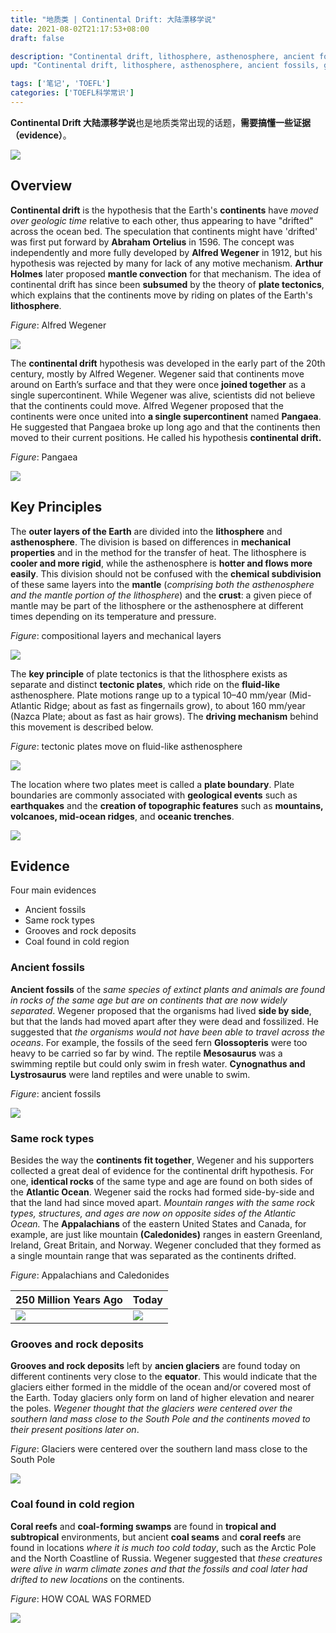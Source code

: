 ```yaml
---
title: "地质类 | Continental Drift: 大陆漂移学说"
date: 2021-08-02T21:17:53+08:00
draft: false

description: "Continental drift, lithosphere, asthenosphere, ancient fossils, grooves and rock deposits, coal."
upd: "Continental drift, lithosphere, asthenosphere, ancient fossils, grooves and rock deposits, coal."

tags: ['笔记', 'TOEFL']
categories: ['TOEFL科学常识']
---
```


<!--more-->

**Continental Drift 大陆漂移学说**也是地质类常出现的话题，**需要搞懂一些证据（evidence）**。

![](https://cdn.jsdelivr.net/gh/henrywu97/FigBed@master/2021/Pangaea.jpg)

## Overview

**Continental drift** is the hypothesis that the Earth's **continents** have *moved over geologic time* relative to each other, thus appearing to have "drifted" across the ocean bed. The speculation that continents might have 'drifted' was first put forward by **Abraham Ortelius** in 1596. The concept was independently and more fully developed by **Alfred Wegener** in 1912, but his hypothesis was rejected by many for lack of any motive mechanism. **Arthur Holmes** later proposed **mantle convection** for that mechanism. The idea of continental drift has since been **subsumed** by the theory of **plate tectonics**, which explains that the continents move by riding on plates of the Earth's **lithosphere**.

*Figure*: Alfred Wegener

![](https://cdn.jsdelivr.net/gh/henrywu97/FigBed@master/2021/AlfredWegener.jpg)

The **continental drift** hypothesis was developed in the early part of the 20th century, mostly by Alfred Wegener. Wegener said that continents move around on Earth’s surface and that they were once **joined together** as a single supercontinent. While Wegener was alive, scientists did not believe that the continents could move. Alfred Wegener proposed that the continents were once united into **a single supercontinent** named **Pangaea**. He suggested that Pangaea broke up long ago and that the continents then moved to their current positions. He called his hypothesis **continental drift.**

*Figure*: Pangaea

![](https://cdn.jsdelivr.net/gh/henrywu97/FigBed@master/2021/pangaea.jpg)

## Key Principles

The **outer layers of the Earth** are divided into the **lithosphere** and **asthenosphere**. The division is based on differences in **mechanical properties** and in the method for the transfer of heat. The lithosphere is **cooler and more rigid**, while the asthenosphere is **hotter and flows more easily**. This division should not be confused with the **chemical subdivision** of these same layers into the **mantle** (*comprising both the asthenosphere and the mantle portion of the lithosphere*) and the **crust**: a given piece of mantle may be part of the lithosphere or the asthenosphere at different times depending on its temperature and pressure.

*Figure*: compositional layers and mechanical layers

![](https://cdn.jsdelivr.net/gh/henrywu97/FigBed@master/2021/Compositional&MechanicalLayers.png)

The **key principle** of plate tectonics is that the lithosphere exists as separate and distinct **tectonic plates**, which ride on the **fluid-like** asthenosphere. Plate motions range up to a typical 10–40 mm/year (Mid-Atlantic Ridge; about as fast as fingernails grow), to about 160 mm/year (Nazca Plate; about as fast as hair grows). The **driving mechanism** behind this movement is described below.

*Figure*: tectonic plates move on fluid-like asthenosphere

![](https://cdn.jsdelivr.net/gh/henrywu97/FigBed@master/2021/TectonicPlatesMoveOnFluid-likeAsthenosphere.png)



The location where two plates meet is called a **plate boundary**. Plate boundaries are commonly associated with **geological events** such as **earthquakes** and the **creation of topographic features** such as **mountains, volcanoes, mid-ocean ridges**, and **oceanic trenches**.

![](https://cdn.jsdelivr.net/gh/henrywu97/FigBed@master/2021/PlateBoundaries.jpg)

## Evidence

Four main evidences

- Ancient fossils
- Same rock types
- Grooves and rock deposits
- Coal found in cold region

### Ancient fossils

**Ancient fossils** of the *same species of extinct plants and animals are found in rocks of the same age but are on continents that are now widely separated*. Wegener proposed that the organisms had lived **side by side**, but that the lands had moved apart after they were dead and fossilized. He suggested that *the organisms would not have been able to travel across the oceans*. For example, the fossils of the seed fern **Glossopteris** were too heavy to be carried so far by wind. The reptile **Mesosaurus** was a swimming reptile but could only swim in fresh water. **Cynognathus and Lystrosaurus** were land reptiles and were unable to swim.

*Figure*: ancient fossils

![](https://cdn.jsdelivr.net/gh/henrywu97/FigBed@master/2021/ancientFossils.jpg)

### Same rock types

Besides the way the **continents fit together**, Wegener and his supporters collected a great deal of evidence for the continental drift hypothesis. For one, **identical rocks** of the same type and age are found on both sides of the **Atlantic Ocean**. Wegener said the rocks had formed side-by-side and that the land had since moved apart. *Mountain ranges with the same rock types, structures, and ages are now on opposite sides of the Atlantic Ocean.* The **Appalachians** of the eastern United States and Canada, for example, are just like mountain **(Caledonides)** ranges in eastern Greenland, Ireland, Great Britain, and Norway. Wegener concluded that they formed as a single mountain range that was separated as the continents drifted.

*Figure*: Appalachians and Caledonides

| 250 Million Years Ago                                        | Today                                                        |
| ------------------------------------------------------------ | ------------------------------------------------------------ |
| ![](https://cdn.jsdelivr.net/gh/henrywu97/FigBed@master/2021/IapetusCloses.jpg) | ![](https://cdn.jsdelivr.net/gh/henrywu97/FigBed@master/2021/ContintentsToday.jpg) |

### Grooves and rock deposits

**Grooves and rock deposits** left by **ancien glaciers** are found today on different continents very close to the **equator**. This would indicate that the glaciers either formed in the middle of the ocean and/or covered most of the Earth. Today glaciers only form on land of higher elevation and nearer the poles. *Wegener thought that the glaciers were centered over the southern land mass close to the South Pole and the continents moved to their present positions later on*.

*Figure*: Glaciers were centered over the southern land mass close to the South Pole

![](https://cdn.jsdelivr.net/gh/henrywu97/FigBed@master/2021/ProtocontinentGlaciation.jpg)

### Coal found in cold region

**Coral reefs** and **coal-forming swamps** are found in **tropical and subtropical** environments, but ancient **coal seams** and **coral reefs** are found in locations *where it is much too cold today*, such as the Arctic Pole and the North Coastline of Russia. Wegener suggested that *these creatures were alive in warm climate zones and that the fossils and coal later had drifted to new locations* on the continents.

*Figure*: HOW COAL WAS FORMED

![](https://cdn.jsdelivr.net/gh/henrywu97/FigBed@master/2021/CoalFormation.jpg)